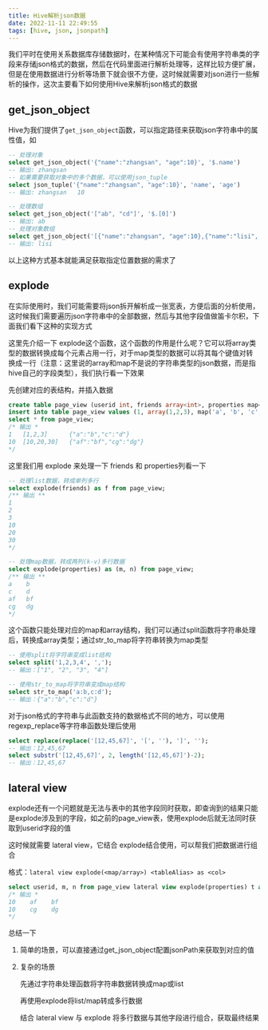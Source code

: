 ```yaml
---
title: Hive解析json数据
date: 2022-11-11 22:49:55
tags: [hive, json, jsonpath]
---
```


我们平时在使用关系数据库存储数据时，在某种情况下可能会有使用字符串类的字段来存储json格式的数据，然后在代码里面进行解析处理等，这样比较方便扩展，但是在使用数据进行分析等场景下就会很不方便，这时候就需要对json进行一些解析的操作，这次主要看下如何使用Hive来解析json格式的数据

<!-- more -->

## get_json_object

Hive为我们提供了`get_json_object`函数，可以指定路径来获取json字符串中的属性值，如

```sql
-- 处理对象
select get_json_object('{"name":"zhangsan", "age":10}', '$.name')
-- 输出: zhangsan
-- 如果需要获取对象中的多个数据，可以使用json_tuple
select json_tuple('{"name":"zhangsan", "age":10}', 'name', 'age')
-- 输出: zhangsan   10

-- 处理数组
select get_json_object('["ab", "cd"]', '$.[0]')
-- 输出: ab
-- 处理对象数组
select get_json_object('[{"name":"zhangsan", "age":10},{"name":"lisi", "age":15}]', '$.[1].name')
-- 输出: lisi
```

以上这种方式基本就能满足获取指定位置数据的需求了

## explode

在实际使用时，我们可能需要将json拆开解析成一张宽表，方便后面的分析使用，这时候我们需要遍历json字符串中的全部数据，然后与其他字段值做笛卡尔积，下面我们看下这种的实现方式

这里先介绍一下 explode这个函数，这个函数的作用是什么呢？它可以将array类型的数据转换成每个元素占用一行，对于map类型的数据可以将其每个键值对转换成一行（注意：这里说的array和map不是说的字符串类型的json数据，而是指hive自己的字段类型），我们执行看一下效果

先创建对应的表结构，并插入数据

```sql
create table page_view (userid int, friends array<int>, properties map<string, string>);
insert into table page_view values (1, array(1,2,3), map('a', 'b', 'c', 'd')),  (10, array(10,20,30), map('af', 'bf', 'cg', 'dg'));
select * from page_view;
/* 输出 *
1   [1,2,3]      {"a":"b","c":"d"}
10  [10,20,30]   {"af":"bf","cg":"dg"}
*/
```

这里我们用 explode 来处理一下 friends 和 properties列看一下

```sql
-- 处理list数据，转成单列多行
select explode(friends) as f from page_view;
/** 输出 **
1
2
3
10
20
30
*/

-- 处理map数据，转成两列(k-v)多行数据
select explode(properties) as (m, n) from page_view;
/** 输出 **
a    b
c    d
af   bf
cg   dg
*/
```

这个函数只能处理对应的map和array结构，我们可以通过split函数将字符串处理后，转换成array类型；通过str_to_map将字符串转换为map类型

```sql
-- 使用split将字符串变成list结构
select split('1,2,3,4', ',');
-- 输出：["1", "2", "3", "4"]

-- 使用str_to_map将字符串变成map结构
select str_to_map('a:b,c:d');
-- 输出：{"a":"b","c":"d"}
```

对于json格式的字符串与此函数支持的数据格式不同的地方，可以使用regexp_replace等字符串函数处理后使用

```sql
select replace(replace('[12,45,67]', '[', ''), ']', '');
-- 输出：12,45,67
select substr('[12,45,67]', 2, length('[12,45,67]')-2);
-- 输出：12,45,67

```

## lateral view

explode还有一个问题就是无法与表中的其他字段同时获取，即查询到的结果只能是explode涉及到的字段，如之前的page_view表，使用explode后就无法同时获取到userid字段的值

这时候就需要 lateral view，它结合 explode结合使用，可以帮我们把数据进行组合

格式：`lateral view explode(<map/array>) <tableAlias> as <col>`

```sql
select userid, m, n from page_view lateral view explode(properties) t as m, n where userid = 10;
/* 输出 *
10    af    bf
10    cg    dg
*/
```



总结一下

1. 简单的场景，可以直接通过get_json_object配置jsonPath来获取到对应的值

2. 复杂的场景

    先通过字符串处理函数将字符串数据转换成map或list

    再使用explode将list/map转成多行数据

    结合 lateral view 与 explode 将多行数据与其他字段进行组合，获取最终结果



